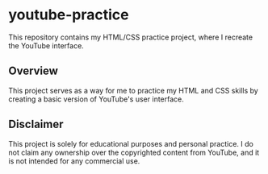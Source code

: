 # youtube-practice

This repository contains my HTML/CSS practice project, where I recreate the YouTube interface.

## Overview

This project serves as a way for me to practice my HTML and CSS skills by creating a basic version of YouTube's user interface.

## Disclaimer

This project is solely for educational purposes and personal practice. I do not claim any ownership over the copyrighted content from
YouTube, and it is not intended for any commercial use.
